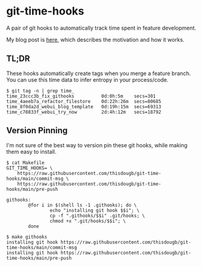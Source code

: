 # git-time-hooks

A pair of git hooks to automatically track time spent in feature development.

My blog post is [here](https://doocot.sh/blog/2025/03/28/time-tracking-with-git), which describes the motivation and how it works.

## TL;DR

These hooks automatically create tags when you merge a feature branch.
You can use this time data to infer entropy in your process/code.

```
$ git tag -n | grep time_
time_23ccc3b_fix_githooks          0d:0h:5m    secs=301
time_4aeeb7a_refactor_filestore    0d:22h:26m  secs=80685
time_8f0da2d_webui_blog_template   0d:19h:15m  secs=69313
time_c78833f_webui_try_now         2d:4h:12m   secs=18792
```

## Version Pinning

I'm not sure of the best way to version pin these git hooks, while making them easy to install.

```
$ cat Makefile 
GIT_TIME_HOOKS= \
	https://raw.githubusercontent.com/thisdougb/git-time-hooks/main/commit-msg \
	https://raw.githubusercontent.com/thisdougb/git-time-hooks/main/pre-push

githooks:
        @for i in $(shell ls -1 .githooks); do \
                echo "installing git hook $$i"; \
                cp -f ".githooks/$$i" .git/hooks; \
                chmod +x ".git/hooks/$$i"; \
        done

$ make githooks
installing git hook https://raw.githubusercontent.com/thisdougb/git-time-hooks/main/commit-msg
installing git hook https://raw.githubusercontent.com/thisdougb/git-time-hooks/main/pre-push
```
